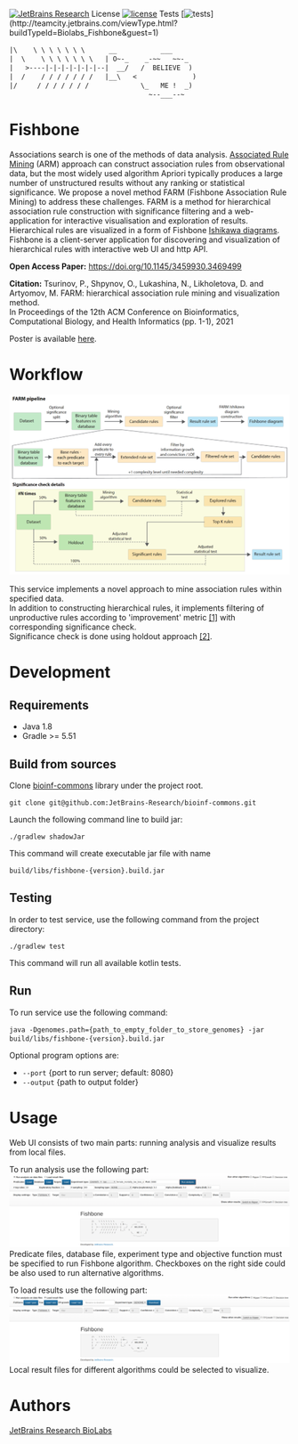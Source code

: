 [![JetBrains Research](https://jb.gg/badges/research.svg)](https://confluence.jetbrains.com/display/ALL/JetBrains+on+GitHub)
License [![license](https://img.shields.io/github/license/mashape/apistatus.svg)](https://opensource.org/licenses/MIT)
Tests [![tests](http://teamcity.jetbrains.com/app/rest/builds/buildType:(id:Biolabs_Fishbone)/statusIcon.svg)](http://teamcity.jetbrains.com/viewType.html?buildTypeId=Biolabs_Fishbone&guest=1)

```
|\    \ \ \ \ \ \ \      __           ___
|  \    \ \ \ \ \ \ \   | O~-_    _-~~   ~~-_
|   >----|-|-|-|-|-|-|--|  __/   /  BELIEVE  )
|  /    / / / / / / /   |__\   <              )
|/     / / / / / / /             \_   ME !  _)
                                   ~--___--~
```

Fishbone
========

Associations search is one of the methods of data analysis. [Associated Rule Mining](https://en.wikipedia.org/wiki/Association_rule_learning) (ARM) approach can construct association rules from observational data, but the most widely used algorithm Apriori typically produces a large number of unstructured results without any ranking or statistical significance. We propose a novel method FARM (Fishbone Association Rule Mining) to address these challenges. FARM is a method for hierarchical association rule construction with significance filtering and a web-application for interactive visualisation and exploration of results. Hierarchical rules are visualized in a form of Fishbone [Ishikawa diagrams](https://en.wikipedia.org/wiki/Ishikawa_diagram). Fishbone is a client-server application for discovering and visualization of hierarchical rules with interactive web UI and http API.

**Open Access Paper:** https://doi.org/10.1145/3459930.3469499

**Citation:** Tsurinov, P., Shpynov, O., Lukashina, N., Likholetova, D. and Artyomov, M. FARM: hierarchical association rule mining and visualization method.<br>
In Proceedings of the 12th ACM Conference on Bioinformatics, Computational Biology, and Health Informatics (pp. 1-1), 2021

Poster is available [here](https://drive.google.com/file/d/1EZcALIRf7W23PGDS9-EQ1-NF0JZ_y5OU/view?usp=sharing).

# Workflow

![alt text](src/main/resources/readme/workflow.png "Fishbone workflow")

This service implements a novel approach to mine association rules within specified data. <br/>
In addition to constructing hierarchical rules, it implements filtering of unproductive rules according to 'improvement'
metric [[1]](https://link.springer.com/article/10.1023/A:1009895914772) with corresponding significance check.<br>
Significance check is done using holdout approach [[2]](https://link.springer.com/article/10.1007/s10994-007-5006-x).


# Development

## Requirements

* Java 1.8
* Gradle >= 5.51

## Build from sources

Clone [bioinf-commons](https://github.com/JetBrains-Research/bioinf-commons) library under the project root.

  ```
  git clone git@github.com:JetBrains-Research/bioinf-commons.git
  ```

Launch the following command line to build jar:

  ```
  ./gradlew shadowJar
  ```

This command will create executable jar file with name

    build/libs/fishbone-{version}.build.jar

## Testing

In order to test service, use the following command from the project directory:

    ./gradlew test

This command will run all available kotlin tests.

## Run

To run service use the following command:

    java -Dgenomes.path={path_to_empty_folder_to_store_genomes} -jar build/libs/fishbone-{version}.build.jar

Optional program options are:

* `--port` {port to run server; default: 8080}
* `--output` {path to output folder}

# Usage

Web UI consists of two main parts: running analysis and visualize results from local files.

To run analysis use the following part:
![alt text](src/main/resources/readme/fishbone_ui_1.png "Run analysis UI")
Predicate files, database file, experiment type and objective function must be specified to run Fishbone algorithm.
Checkboxes on the right side could be also used to run alternative algorithms.

To load results use the following part:
![alt text](src/main/resources/readme/fishbone_ui_2.png "Load results UI")
Local result files for different algorithms could be selected to visualize.

# Authors

[JetBrains Research BioLabs](https://research.jetbrains.org/groups/biolabs)